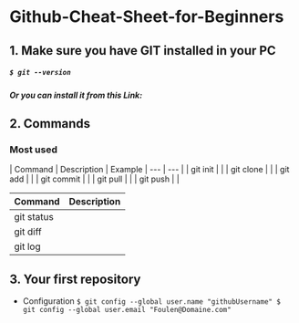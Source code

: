 # Github-Cheat-Sheet-for-Beginners


## 1. Make sure you have GIT installed in your PC 
##### `$ git --version` 
##### Or you can install it from this Link: 


## 2. Commands
 ### Most used 
| Command | Description | Example
| --- | --- |
| git init |  |
| git clone |  |
| git add |  |
| git commit |  |
| git pull |  |
| git push |  |

| Command | Description |
| --- | --- |
| git status |  |
| git diff |  |
| git log |  |

## 3. Your first repository

   - Configuration 
         ``
           $ git config --global user.name "githubUsername"
           $ git config --global user.email "Foulen@Domaine.com"
          ``
      



